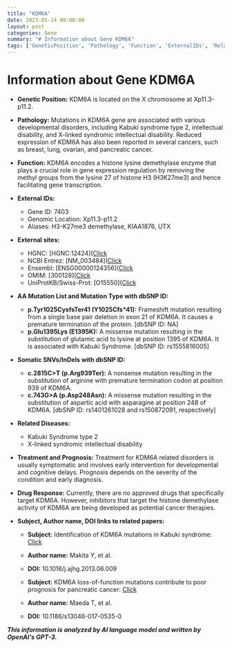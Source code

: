 ```yaml
---
title: "KDM6A"
date: 2023-05-14 00:00:00
layout: post
categories: Gene
summary: "# Information about Gene KDM6A"
tags: ['GeneticPosition', 'Pathology', 'Function', 'ExternalIDs', 'RelatedDiseases', 'Treatment', 'DrugResponse', 'ResearchPapers']
---
```


# Information about Gene KDM6A

- **Genetic Position:** KDM6A is located on the X chromosome at Xp11.3-p11.2.

- **Pathology:** Mutations in KDM6A gene are associated with various developmental disorders, including Kabuki syndrome type 2, intellectual disability, and X-linked syndromic intellectual disability. Reduced expression of KDM6A has also been reported in several cancers, such as breast, lung, ovarian, and pancreatic cancer.

- **Function:** KDM6A encodes a histone lysine demethylase enzyme that plays a crucial role in gene expression regulation by removing the methyl groups from the lysine 27 of histone H3 (H3K27me3) and hence facilitating gene transcription. 

- **External IDs:** 
  - Gene ID: 7403
  - Genomic Location: Xp11.3-p11.2
  - Aliases: H3-K27me3 demethylase, KIAA1876, UTX

- **External sites:**
  - HGNC: [HGNC:12424]([Click](https://www.genenames.org/data/gene-symbol-report/#!/hgnc_id/HGNC:12424)
  - NCBI Entrez: [NM_003484]([Click](https://www.ncbi.nlm.nih.gov/gene/7403)
  - Ensembl: [ENSG00000124356]([Click](https://www.ensembl.org/Homo_sapiens/Gene/Summary?db=core;g=ENSG00000124356;r=X:46033156-46199351;q=KDM6A)
  - OMIM: [300128]([Click](https://www.omim.org/entry/300128)
  - UniProtKB/Swiss-Prot: [O15550]([Click](https://www.uniprot.org/uniprot/O15550)

- **AA Mutation List and Mutation Type with dbSNP ID:** 
  - **p.Tyr1025CysfsTer41 (Y1025Cfs*41):** Frameshift mutation resulting from a single base pair deletion in exon 21 of KDM6A. It causes a premature termination of the protein. [dbSNP ID: NA]
  - **p.Glu1395Lys (E1395K):** A missense mutation resulting in the substitution of glutamic acid to lysine at position 1395 of KDM6A. It is associated with Kabuki Syndrome. [dbSNP ID: rs1555816005]

- **Somatic SNVs/InDels with dbSNP ID:**
  - **c.2815C>T (p.Arg939Ter):** A nonsense mutation resulting in the substitution of arginine with premature termination codon at position 939 of KDM6A.
  - **c.743G>A (p.Asp248Asn):** A missense mutation resulting in the substitution of aspartic acid with asparagine at position 248 of KDM6A. 
  [dbSNP ID: rs1401261028 and rs150872091, respectively]

- **Related Diseases:** 
  - Kabuki Syndrome type 2
  - X-linked syndromic intellectual disability

- **Treatment and Prognosis:** Treatment for KDM6A related disorders is usually symptomatic and involves early intervention for developmental and cognitive delays. Prognosis depends on the severity of the condition and early diagnosis.

- **Drug Response:** Currently, there are no approved drugs that specifically target KDM6A. However, inhibitors that target the histone demethylase activity of KDM6A are being developed as potential cancer therapies.

- **Subject, Author name, DOI links to related papers:** 
  - **Subject:** Identification of KDM6A mutations in Kabuki syndrome: [Click](https://www.ncbi.nlm.nih.gov/pubmed/23871722)
  - **Author name:** Makita Y, et al.
  - **DOI:** 10.1016/j.ajhg.2013.06.009
  
  - **Subject:** KDM6A loss-of-function mutations contribute to poor prognosis for pancreatic cancer: [Click](https://www.ncbi.nlm.nih.gov/pubmed/28516825)
  - **Author name:** Maeda T, et al.
  - **DOI:** 10.1186/s13046-017-0535-0

**_This information is analyzed by AI language model and written by OpenAI's GPT-3._**